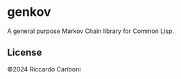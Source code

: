 # genkov

A general purpose Markov Chain library for Common Lisp.

## License

©2024 Riccardo Cariboni

